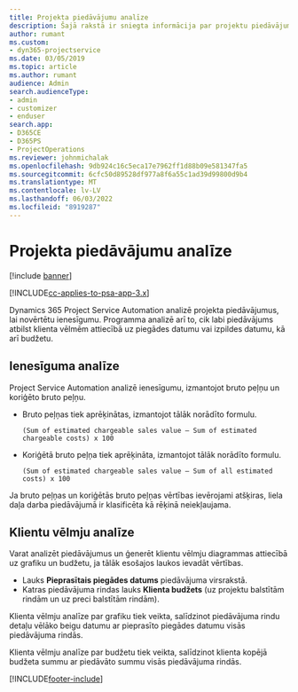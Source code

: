 ```yaml
---
title: Projekta piedāvājumu analīze
description: Šajā rakstā ir sniegta informācija par projektu piedāvājumu analīzi.
author: rumant
ms.custom:
- dyn365-projectservice
ms.date: 03/05/2019
ms.topic: article
ms.author: rumant
audience: Admin
search.audienceType:
- admin
- customizer
- enduser
search.app:
- D365CE
- D365PS
- ProjectOperations
ms.reviewer: johnmichalak
ms.openlocfilehash: 9db924c16c5eca17e7962ff1d88b09e581347fa5
ms.sourcegitcommit: 6cfc50d89528df977a8f6a55c1ad39d99800d9b4
ms.translationtype: MT
ms.contentlocale: lv-LV
ms.lasthandoff: 06/03/2022
ms.locfileid: "8919287"
---
```

# <a name="analysis-of-project-quotes"></a>Projekta piedāvājumu analīze

[!include [banner](../includes/psa-now-project-operations.md)]

[!INCLUDE[cc-applies-to-psa-app-3.x](../includes/cc-applies-to-psa-app-3x.md)]

Dynamics 365 Project Service Automation analizē projekta piedāvājumus, lai novērtētu ienesīgumu. Programma analizē arī to, cik labi piedāvājums atbilst klienta vēlmēm attiecībā uz piegādes datumu vai izpildes datumu, kā arī budžetu.

## <a name="profitability-analysis"></a>Ienesīguma analīze

Project Service Automation analizē ienesīgumu, izmantojot bruto peļņu un koriģēto bruto peļņu.

- Bruto peļņas tiek aprēķinātas, izmantojot tālāk norādīto formulu.

  `
    (Sum of estimated chargeable sales value – Sum of estimated chargeable costs) x 100
  `
- Koriģētā bruto peļņa tiek aprēķināta, izmantojot tālāk norādīto formulu.

  `
    (Sum of estimated chargeable sales value – Sum of all estimated costs) x 100
  `

Ja bruto peļņas un koriģētās bruto peļņas vērtības ievērojami atšķiras, liela daļa darba piedāvājumā ir klasificēta kā rēķinā neiekļaujama.

## <a name="analysis-of-customer-expectations"></a>Klientu vēlmju analīze

Varat analizēt piedāvājumus un ģenerēt klientu vēlmju diagrammas attiecībā uz grafiku un budžetu, ja tālāk esošajos laukos ievadāt vērtības.

- Lauks **Pieprasītais piegādes datums** piedāvājuma virsrakstā.
- Katras piedāvājuma rindas lauks **Klienta budžets** (uz projektu balstītām rindām un uz preci balstītām rindām).

Klienta vēlmju analīze par grafiku tiek veikta, salīdzinot piedāvājuma rindu detaļu vēlāko beigu datumu ar pieprasīto piegādes datumu visās piedāvājuma rindās.

Klienta vēlmju analīze par budžetu tiek veikta, salīdzinot klienta kopējā budžeta summu ar piedāvāto summu visās piedāvājuma rindās.


[!INCLUDE[footer-include](../includes/footer-banner.md)]
